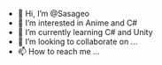 - 👋 Hi, I’m @Sasageo
- 👀 I’m interested in Anime and C#
- 🌱 I’m currently learning C# and Unity 
- 💞️ I’m looking to collaborate on ...
- 📫 How to reach me ...

<!---
Sasageo/Sasageo is a ✨ special ✨ repository because its `README.md` (this file) appears on your GitHub profile.
You can click the Preview link to take a look at your changes.
--->
